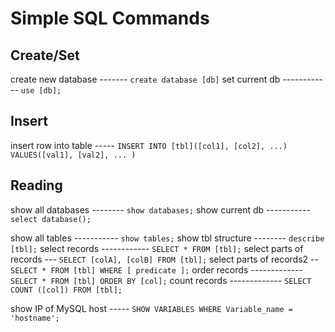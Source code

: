 # Simple SQL Commands 

## Create/Set
create new database ------- `create database [db]`
set current db ------------ `use [db];`

## Insert
insert row into table ----- `INSERT INTO [tbl]([col1], [col2], ...) 
                             VALUES([val1], [val2], ... )`

## Reading 
show all databases -------- `show databases;`
show current db ----------- `select database();`

show all tables ----------- `show tables;`
show tbl structure -------- `describe [tbl];`
select records ------------ `SELECT * FROM [tbl];`
select parts of records --- `SELECT [colA], [colB] FROM [tbl];`
select parts of records2 -- `SELECT * FROM [tbl] WHERE [ predicate ];`
order records ------------- `SELECT * FROM [tbl] ORDER BY [col];`
count records ------------- `SELECT COUNT ([col]) FROM [tbl];`

show IP of MySQL host ----- `SHOW VARIABLES WHERE Variable_name = 'hostname';`

